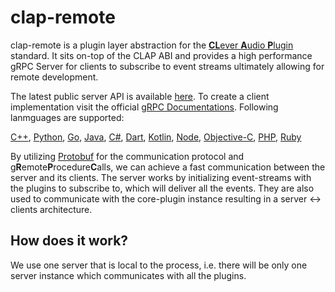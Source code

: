 # clap-remote

clap-remote is a plugin layer abstraction for the [**CL**ever **A**udio
**P**lugin](https://github.com/free-audio/clap) standard. It sits on-top of the
CLAP ABI and provides a high performance gRPC Server for clients to subscribe
to event streams ultimately allowing for remote development.

The latest public server API is available [here](api/v0/api.proto). To
create a client implementation visit the official [gRPC
Documentations](https://grpc.io/about/). Following lanmguages are supported:

[C++](https://grpc.io/docs/languages/cpp/),
[Python](https://grpc.io/docs/languages/python/),
[Go](https://grpc.io/docs/languages/go/),
[Java](https://grpc.io/docs/languages/java/),
[C#](https://grpc.io/docs/languages/csharp/),
[Dart](https://grpc.io/docs/languages/dart/),
[Kotlin](https://grpc.io/docs/languages/kotlin/),
[Node](https://grpc.io/docs/languages/node/),
[Objective-C](https://grpc.io/docs/languages/objective-c/),
[PHP](https://grpc.io/docs/languages/php/),
[Ruby](https://grpc.io/docs/languages/ruby/)

By utilizing [Protobuf]() for the communication protocol and g**R**emote**P**rocedure**C**alls,
we can achieve a fast communication between the server and its clients. The server works by
initializing event-streams with the plugins to subscribe to, which will deliver all the events.
They are also used to communicate with the core-plugin instance resulting in a server <-> clients
architecture.

## How does it work?

We use one server that is local to the process, i.e. there will be only one
server instance which communicates with all the plugins.

